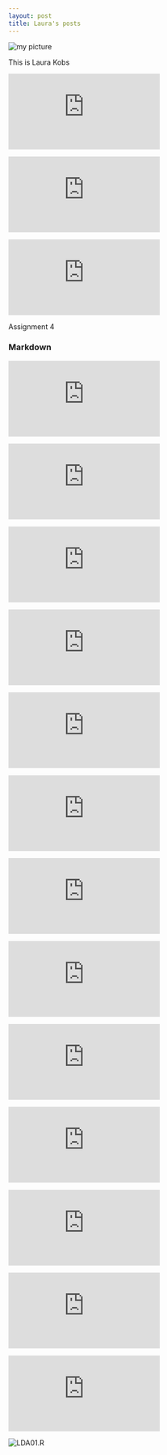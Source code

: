 ```yaml
---
layout: post
title: Laura's posts
---
```


![my picture](IMG_0515.JPG)

This is Laura Kobs

![Assignment 1](https://lask21.github.io/Hello-World/Assignment%20Reading%201.pdf)

![Assignment 2](https://lask21.github.io/Hello-World/Assignment%202.pdf)

![Assignment 3](https://lask21.github.io/Hello-World/Assignment%203.pdf)

Assignment 4

### Markdown

![Lab 1](https://lask21.github.io/Hello-World/Lab01.html)

![Lab 2](https://lask21.github.io/Lab02.html)

![Lab 3](https://lask21.github.io/Lab03.html)

![Lab 4](https://lask21.github.io/Lab04.html)

![Lab 5](https://lask21.github.io/Lab05.html)

![Lab 5](https://lask21.github.io/Lab5.html)

![Gentle Introduction](https://lask21.github.io/GentleInto.Rmd.html)

![textdata_mining01.R](https://lask21.github.io/textdatamining01.html)

![Churchill](https://lask21.github.io/Churchill.html) 

![tidytext01.R](https://lask21.github.io/Tidytext.html)

![syuzhet01.R](https://lask21.github.io/Syuzhet.html)

![Linarregression.html](https://lask21.github.io/Linarregression.html)

![LogisticRegression01.html](https://lask21.github.io/LogisticRegression01.html)

![LDA01.R]()
